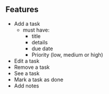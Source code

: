 ## Features

- Add a task
  - must have:
    - title
    - details
    - due date
    - Priority (low, medium or high)
- Edit a task
- Remove a task
- See a task
- Mark a task as done
- Add notes
